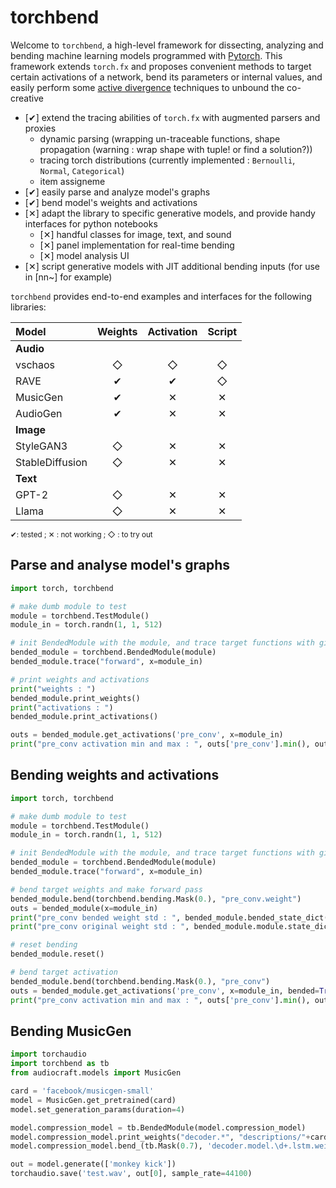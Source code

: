 # torchbend

Welcome to `torchbend`, a high-level framework for dissecting, analyzing and bending machine learning models programmed with [Pytorch](https://pytorch.org/docs/stable/index.html). This framework extends `torch.fx` and proposes convenient methods to target certain activations of a network, bend its parameters or internal values, and easily perform some [active divergence](https://arxiv.org/pdf/2107.05599) techniques to unbound the co-creative 

- [✔︎] extend the tracing abilities of `torch.fx` with augmented parsers and proxies
    - dynamic parsing (wrapping un-traceable functions, shape propagation (warning : wrap shape with tuple! or find a solution?))
    - tracing torch distributions (currently implemented : `Bernoulli`, `Normal`, `Categorical`)
    - item assigneme
- [✔︎] easily parse and analyze model's graphs 
- [︎✔︎] bend model's weights and activations
- [✕︎] adapt the library to specific generative models, and provide handy interfaces for python notebooks
    - [✕︎] handful classes for image, text, and sound
    - [✕︎] panel implementation for real-time bending
    - [✕︎] model analysis UI
- [✕︎] script generative models with JIT additional bending inputs (for use in [nn~] for example)

`torchbend` provides end-to-end examples and interfaces for the following libraries:

| Model                | Weights | Activation | Script |
| :------------------- | :-----: | :--------: | :----: |
| **Audio** | | | |
| vschaos              | ◇       | ◇          | ◇      |
| RAVE                 | ✔︎        | ✔︎          | ◇      |
| MusicGen             | ✔︎    | ✕︎       | ✕︎   |
| AudioGen             | ✔︎    | ✕︎       | ✕︎   |
| **Image** | | | |
| StyleGAN3            | ◇       | ✕︎       | ✕︎   |
| StableDiffusion      | ◇       | ✕︎       | ✕︎   |
| **Text**                 |         |            |        |
| GPT-2                | ◇       | ✕︎       | ✕︎   |
| Llama                | ◇       | ✕︎       | ✕︎   |

<small>✔︎: tested ; ✕︎ : not working ; ◇ : to try out</small>


## Parse and analyse model's graphs

```python
import torch, torchbend

# make dumb module to test
module = torchbend.TestModule()
module_in = torch.randn(1, 1, 512)

# init BendedModule with the module, and trace target functions with given inputs
bended_module = torchbend.BendedModule(module)
bended_module.trace("forward", x=module_in)

# print weights and activations
print("weights : ")
bended_module.print_weights()
print("activations : ")
bended_module.print_activations()

outs = bended_module.get_activations('pre_conv', x=module_in)
print("pre_conv activation min and max : ", outs['pre_conv'].min(), outs['pre_conv'].max())
```


## Bending weights and activations

```python
import torch, torchbend

# make dumb module to test
module = torchbend.TestModule()
module_in = torch.randn(1, 1, 512)

# init BendedModule with the module, and trace target functions with given inputs
bended_module = torchbend.BendedModule(module)
bended_module.trace("forward", x=module_in)

# bend target weights and make forward pass
bended_module.bend(torchbend.bending.Mask(0.), "pre_conv.weight")
outs = bended_module(x=module_in)
print("pre_conv bended weight std : ", bended_module.bended_state_dict()['pre_conv.weight'].std())
print("pre_conv original weight std : ", bended_module.module.state_dict()['pre_conv.weight'].std())

# reset bending
bended_module.reset()

# bend target activation 
bended_module.bend(torchbend.bending.Mask(0.), "pre_conv")
outs = bended_module.get_activations('pre_conv', x=module_in, bended=True)
print("pre_conv activation min and max : ", outs['pre_conv'].min(), outs['pre_conv'].max())
```

## Bending MusicGen

```python
import torchaudio
import torchbend as tb
from audiocraft.models import MusicGen

card = 'facebook/musicgen-small'
model = MusicGen.get_pretrained(card)
model.set_generation_params(duration=4) 

model.compression_model = tb.BendedModule(model.compression_model)
model.compression_model.print_weights("decoder.*", "descriptions/"+card.split('/')[-1])
model.compression_model.bend_(tb.Mask(0.7), 'decoder.model.\d+.lstm.weight_hh_l.', verbose=True)

out = model.generate(['monkey kick'])
torchaudio.save('test.wav', out[0], sample_rate=44100)
```